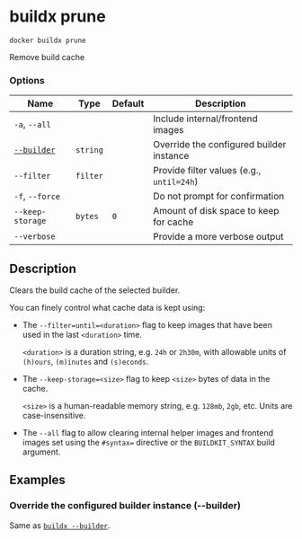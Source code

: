 # buildx prune

```
docker buildx prune
```

<!---MARKER_GEN_START-->
Remove build cache

### Options

| Name | Type | Default | Description |
| --- | --- | --- | --- |
| `-a`, `--all` |  |  | Include internal/frontend images |
| [`--builder`](#builder) | `string` |  | Override the configured builder instance |
| `--filter` | `filter` |  | Provide filter values (e.g., `until=24h`) |
| `-f`, `--force` |  |  | Do not prompt for confirmation |
| `--keep-storage` | `bytes` | `0` | Amount of disk space to keep for cache |
| `--verbose` |  |  | Provide a more verbose output |


<!---MARKER_GEN_END-->

## Description

Clears the build cache of the selected builder.

You can finely control what cache data is kept using:

- The `--filter=until=<duration>` flag to keep images that have been used in
  the last `<duration>` time.

  `<duration>` is a duration string, e.g. `24h` or `2h30m`, with allowable
  units of `(h)ours`, `(m)inutes` and `(s)econds`.

- The `--keep-storage=<size>` flag to keep `<size>` bytes of data in the cache.

  `<size>` is a human-readable memory string, e.g. `128mb`, `2gb`, etc. Units
  are case-insensitive.

- The `--all` flag to allow clearing internal helper images and frontend images
  set using the `#syntax=` directive or the `BUILDKIT_SYNTAX` build argument.

## Examples

### <a name="builder"></a> Override the configured builder instance (--builder)

Same as [`buildx --builder`](buildx.md#builder).
